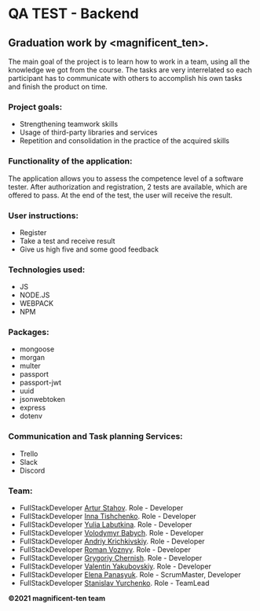 # QA TEST - Backend

## Graduation work by <magnificent_ten>.
The main goal of the project is to learn how to work in a team, using all the knowledge we got from the course.
The tasks are very interrelated so each participant has to communicate with others to accomplish his own tasks and finish the product on time.

### Project goals: 
- Strengthening teamwork skills
- Usage of third-party libraries and services
- Repetition and consolidation in the practice of the acquired skills

### Functionality of the application:
The application allows you to assess the competence level of a software tester.
After authorization and registration, 2 tests are available, which are offered to pass. At the end of the test, the user will receive the result.

### User instructions:
- Register
- Take a test and receive result
- Give us high five and some good feedback

### Technologies used: 
- JS
- NODE.JS
- WEBPACK
- NPM

### Packages:
- mongoose
- morgan
- multer
- passport
- passport-jwt
- uuid
- jsonwebtoken
- express
- dotenv


### Communication and Task planning Services: 
- Trello
- Slack
- Discord

### Team: 
- FullStackDeveloper [Artur Stahov](https://github.com/ArturStahov). Role - Developer
- FullStackDeveloper [Inna Tishchenko](https://github.com/inna91). Role - Developer
- FullStackDeveloper [Yulia Labutkina](https://github.com/YuliaLabutkina). Role - Developer
- FullStackDeveloper [Volodymyr Babych](https://github.com/vovababych). Role - Developer
- FullStackDeveloper [Andriy Krichkivskiy](https://github.com/Andriy1982). Role - Developer
- FullStackDeveloper [Roman Voznyy](https://github.com/RomanVoznyy). Role - Developer
- FullStackDeveloper [Grygoriy Chernish](https://github.com/GrygoriyChernish). Role - Developer
- FullStackDeveloper [Valentin Yakubovskiy](https://github.com/valentinyak). Role - Developer
- FullStackDeveloper [Elena Panasyuk](https://github.com/elenapanasyuk). Role - ScrumMaster, Developer
- FullStackDeveloper [Stanislav Yurchenko](https://github.com/StanislavYurchenko). Role - TeamLead

**©2021 magnificent-ten team** 
